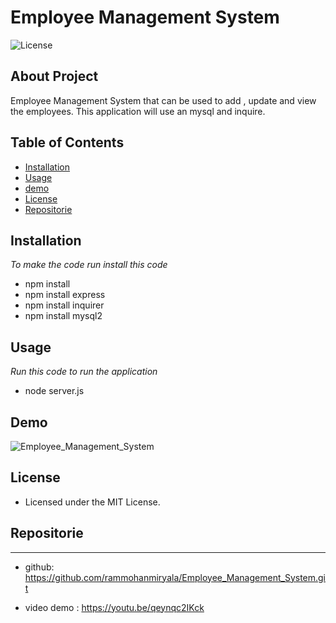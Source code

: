 
  # Employee Management System

  ![License](https://img.shields.io/badge/Licence-MIT-red)

  ## About Project

Employee Management System that can be used to add , update and view the employees. This application will use an mysql and inquire.
  
## Table of Contents 
- [Installation](#Installation)
- [Usage](#Usage)
- [demo](#demo)
- [License](#License)
- [Repositorie](#Repositorie)
    
## Installation

*To make the code run install this code*

- npm install 
- npm install express
- npm install inquirer
- npm install mysql2
    
## Usage 
*Run this code to run the application*
- node server.js

## Demo
![Employee_Management_System](./Assets/img.gif)

## License 

- Licensed under the MIT License. 


## Repositorie 
---
- github: https://github.com/rammohanmiryala/Employee_Management_System.git

- video demo : https://youtu.be/qeynqc2IKck
  
